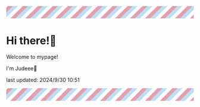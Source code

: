 <!-- Header image -->
<img src="./pokemon/pokemon_41.png" width="1000">

# Hi there!👋

Welcome to mypage!

I'm Judeee🐷

last updated: 2024/9/30 10:51

<!-- Footer image -->
<img src="./pokemon/pokemon_41.png" width="1000">
